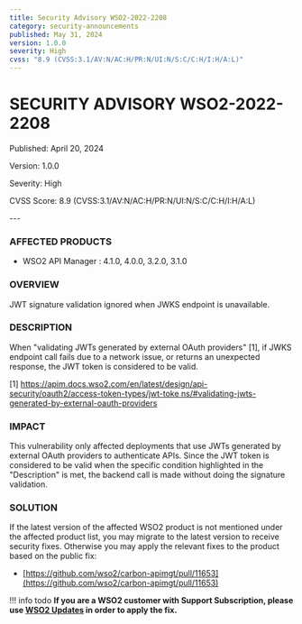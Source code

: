 ```yaml
---
title: Security Advisory WSO2-2022-2208
category: security-announcements
published: May 31, 2024
version: 1.0.0
severity: High
cvss: "8.9 (CVSS:3.1/AV:N/AC:H/PR:N/UI:N/S:C/C:H/I:H/A:L)"
---
```


# SECURITY ADVISORY WSO2-2022-2208

<p class="doc-info">Published: April 20, 2024</p>
<p class="doc-info">Version: 1.0.0</p>
<p class="doc-info">Severity: High</p>
<p class="doc-info">CVSS Score: 8.9 (CVSS:3.1/AV:N/AC:H/PR:N/UI:N/S:C/C:H/I:H/A:L)</p>
---

### AFFECTED PRODUCTS
* WSO2 API Manager : 4.1.0, 4.0.0, 3.2.0, 3.1.0


### OVERVIEW
JWT signature validation ignored when JWKS endpoint is unavailable.


### DESCRIPTION
When "validating JWTs generated by external OAuth providers" [1], if JWKS endpoint call fails due to a network issue, or returns an unexpected response, the JWT token is considered to be valid.

[1] [https://apim.docs.wso2.com/en/latest/design/api-security/oauth2/access-token-types/jwt-toke
ns/#validating-jwts-generated-by-external-oauth-providers](https://apim.docs.wso2.com/en/latest/design/api-security/oauth2/access-token-types/jwt-tokens/#validating-jwts-generated-by-external-oauth-providers)


### IMPACT
This vulnerability only affected deployments that use JWTs generated by external OAuth providers to authenticate APIs. Since the JWT token is considered to be valid when the specific condition highlighted in the "Description" is met, the backend call is made without doing the signature validation.


### SOLUTION
If the latest version of the affected WSO2 product is not mentioned under the affected product list, you may migrate to the latest version to receive security fixes. Otherwise you may apply the relevant fixes to the product based on the public fix: 

* [https://github.com/wso2/carbon-apimgt/pull/11653](https://github.com/wso2/carbon-apimgt/pull/11653)


!!! info todo
    **If you are a WSO2 customer with Support Subscription, please use [WSO2 Updates](https://wso2.com/updates/) in order to apply the fix.**


